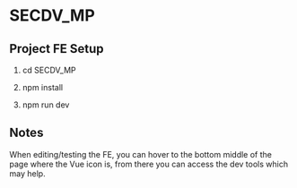# SECDV_MP
## Project FE Setup

1. cd SECDV_MP

2. npm install

3. npm run dev

## Notes
When editing/testing the FE, you can hover to the bottom middle of the page where the Vue icon is, from there you can access the dev tools which may help.